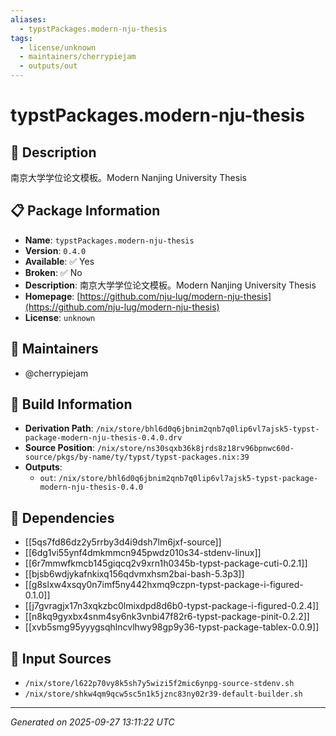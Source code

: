 ```yaml
---
aliases:
  - typstPackages.modern-nju-thesis
tags:
  - license/unknown
  - maintainers/cherrypiejam
  - outputs/out
---
```


# typstPackages.modern-nju-thesis

## 📝 Description

南京大学学位论文模板。Modern Nanjing University Thesis

## 📋 Package Information

- **Name**: `typstPackages.modern-nju-thesis`
- **Version**: `0.4.0`
- **Available**: ✅ Yes
- **Broken**: ✅ No
- **Description**: 南京大学学位论文模板。Modern Nanjing University Thesis
- **Homepage**: [https://github.com/nju-lug/modern-nju-thesis](https://github.com/nju-lug/modern-nju-thesis)
- **License**: `unknown`
## 👥 Maintainers

- @cherrypiejam


## 🔧 Build Information

- **Derivation Path**: `/nix/store/bhl6d0q6jbnim2qnb7q0lip6vl7ajsk5-typst-package-modern-nju-thesis-0.4.0.drv`
- **Source Position**: `/nix/store/ns30sqxb36k8jrds8z18rv96bpnwc60d-source/pkgs/by-name/ty/typst/typst-packages.nix:39`
- **Outputs**:
  - `out`:  `/nix/store/bhl6d0q6jbnim2qnb7q0lip6vl7ajsk5-typst-package-modern-nju-thesis-0.4.0`

## 🔗 Dependencies

- [[5qs7fd86dz2y5rrby3d4i9dsh7lm6jxf-source]]
- [[6dg1vi55ynf4dmkmmcn945pwdz010s34-stdenv-linux]]
- [[6r7mmwfkmcb145giqcq2v9xrn1h0345b-typst-package-cuti-0.2.1]]
- [[bjsb6wdjykafnkixq156qdvmxhsm2bai-bash-5.3p3]]
- [[g8slxw4xsqy0n7imf5ny442hxmq9czpn-typst-package-i-figured-0.1.0]]
- [[j7gvragjx17n3xqkzbc0lmixdpd8d6b0-typst-package-i-figured-0.2.4]]
- [[n8kq9gyxbx4snm4sy6nk3vnbi47f82r6-typst-package-pinit-0.2.2]]
- [[xvb5smg95yyygsqhlncvlhwy98gp9y36-typst-package-tablex-0.0.9]]

## 📁 Input Sources

- `/nix/store/l622p70vy8k5sh7y5wizi5f2mic6ynpg-source-stdenv.sh`
- `/nix/store/shkw4qm9qcw5sc5n1k5jznc83ny02r39-default-builder.sh`

---
*Generated on 2025-09-27 13:11:22 UTC*
